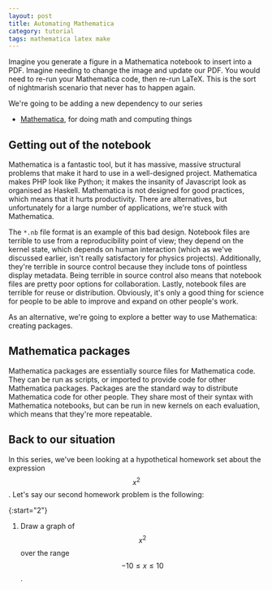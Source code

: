 ```yaml
---
layout: post
title: Automating Mathematica
category: tutorial
tags: mathematica latex make
---
```


Imagine you generate a figure in a Mathematica notebook to insert into a PDF. Imagine needing to change the image and
update our PDF. You would need to re-run your Mathematica code, then re-run LaTeX. This is the sort of nightmarish
scenario that never has to happen again.

We're going to be adding a new dependency to our series
* [Mathematica](https://www.wolfram.com/mathematica/), for doing math and computing things

## Getting out of the notebook
Mathematica is a fantastic tool, but it has massive, massive structural problems that make it hard to use in a
well-designed project. Mathematica makes PHP look like Python; it makes the insanity of Javascript look as organised as
Haskell. Mathematica is not designed for good practices, which means that it hurts productivity. There are alternatives,
but unfortunately for a large number of applications, we're stuck with Mathematica.

The `*.nb` file format is an example of this bad design. Notebook files are terrible to use from a reproducibility
point of view; they depend on the kernel state, which depends on human interaction (which as we've discussed earlier,
isn't really satisfactory for physics projects). Additionally, they're terrible in source control because they include
tons of pointless display metadata. Being terrible in source control also means that notebook files are pretty poor
options for collaboration. Lastly, notebook files are terrible for reuse or distribution. Obviously, it's only a good
thing for science for people to be able to improve and expand on other people's work.

As an alternative, we're going to explore a better way to use Mathematica: creating packages.

## Mathematica packages
Mathematica packages are essentially source files for Mathematica code. They can be run as scripts, or imported to
provide code for other Mathematica packages. Packages are the standard way to distribute Mathematica code for other
people. They share most of their syntax with Mathematica notebooks, but can be run in new kernels on each evaluation,
which means that they're more repeatable.

## Back to our situation

In this series, we've been looking at a hypothetical homework set about the expression $$x^2$$. Let's say our second
homework problem is the following:

{:start="2"}
1. Draw a graph of $$x^2$$ over the range $$-10 \leq x \leq 10$$.

